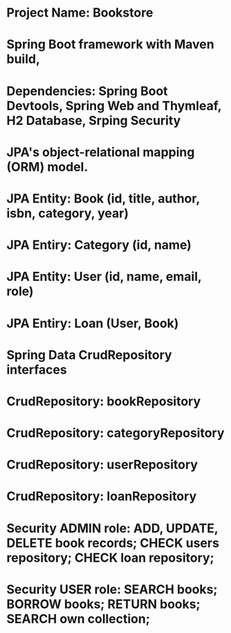 # Project Name: Bookstore
# Spring Boot framework with Maven build, 
# Dependencies: Spring Boot Devtools, Spring Web and Thymleaf, H2 Database, Srping Security
# JPA's object-relational mapping (ORM) model. 
# JPA Entity: Book (id, title, author, isbn, category, year)
# JPA Entiry: Category (id, name)
# JPA Entity: User (id, name, email, role)
# JPA Entiry: Loan (User, Book)
# Spring Data CrudRepository interfaces
# CrudRepository: bookRepository
# CrudRepository: categoryRepository
# CrudRepository: userRepository
# CrudRepository: loanRepository
# Security ADMIN role: ADD, UPDATE, DELETE book records; CHECK users repository; CHECK loan repository;
# Security USER role: SEARCH books; BORROW books; RETURN books; SEARCH own collection;  
